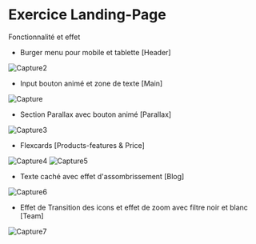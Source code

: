 <H1>Exercice Landing-Page</H1>

Fonctionnalité et effet

- Burger menu pour mobile et tablette [Header]

![Capture2](https://github.com/DanyHoussin/Landing-page/assets/164888564/9f264b22-5e18-4b59-96b8-f02ad9a68c8e)

- Input bouton animé et zone de texte [Main]

![Capture](https://github.com/DanyHoussin/Landing-page/assets/164888564/7d197612-8553-4246-b060-5879505371ad)

- Section Parallax avec bouton animé [Parallax]

![Capture3](https://github.com/DanyHoussin/Landing-page/assets/164888564/eab64ff8-c673-49c0-bf4d-372a1522c431)

- Flexcards [Products-features & Price]

![Capture4](https://github.com/DanyHoussin/Landing-page/assets/164888564/ee7cd822-9a28-49f4-b029-5cae0d018712)
![Capture5](https://github.com/DanyHoussin/Landing-page/assets/164888564/d52ef5f0-ff26-4095-a24c-abbef05650e3)

- Texte caché avec effet d'assombrissement [Blog]

![Capture6](https://github.com/DanyHoussin/Landing-page/assets/164888564/98b3e277-2e25-40e2-aad1-248906f8bad0)

- Effet de Transition des icons et effet de zoom avec filtre noir et blanc [Team]

![Capture7](https://github.com/DanyHoussin/Landing-page/assets/164888564/4eadd295-34aa-4670-9725-c8aba86960e5)
